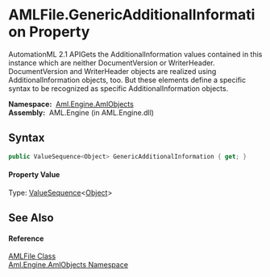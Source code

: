 AMLFile.GenericAdditionalInformation Property
=============================================
AutomationML 2.1 APIGets the AdditionalInformation values contained in this instance which are neither DocumentVersion or WriterHeader. DocumentVersion and WriterHeader objects are realized using AdditionalInformation objects, too. But these elements define a specific syntax to be recognized as specific AdditionalInformation objects.

  **Namespace:**  [Aml.Engine.AmlObjects][1]  
  **Assembly:**  AML.Engine (in AML.Engine.dll)

Syntax
------

```csharp
public ValueSequence<Object> GenericAdditionalInformation { get; }
```

#### Property Value
Type: [ValueSequence][2]&lt;[Object][3]>

See Also
--------

#### Reference
[AMLFile Class][4]  
[Aml.Engine.AmlObjects Namespace][1]  

[1]: ../README.md
[2]: ../../Aml.Engine.CAEX/ValueSequence_1/README.md
[3]: https://docs.microsoft.com/dotnet/api/system.object
[4]: README.md
[5]: https://www.automationml.org
[6]: ../../icons/logoShade.png